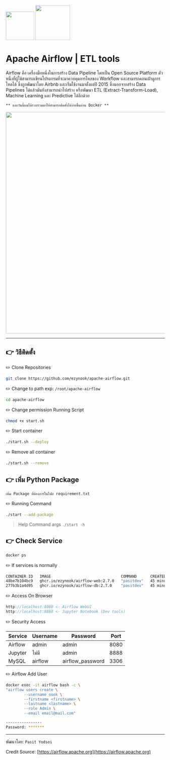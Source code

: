 <img src="https://upload.wikimedia.org/wikipedia/commons/d/de/AirflowLogo.png" width="90">
<img src="https://upload.wikimedia.org/wikipedia/commons/thumb/4/4e/Docker_%28container_engine%29_logo.svg/2560px-Docker_%28container_engine%29_logo.svg.png" width="110">

# Apache Airflow | ETL tools
Airflow คือ เครื่องมือหนึ่งในการสร้าง Data Pipeline โดยเป็น Open Source Platform ตัวหนึ่งที่ผู้ใช้สามารถเขียนโปรแกรมที่จะมาควบคุมการไหลของ Workflow และสามารถคอนเฝ้าดูการไหลได้ ซึ่งถูกพัฒนาโดย Airbnb และเริ่มใช้งานมาตั้งแต่ปี 2015 ซึ่งนอกจากสร้าง Data Pipelines ได้แล้วมันยังสามารถนำไปสร้าง หรือพัฒนา ETL (Extract-Transform-Load), Machine Learning และ Predictive ได้อีกด้วย 

```** และวันนี้ผมได้รวบรวมมาให้สามารถติดตั้งได้ง่ายขึ้นผ่าน Docker **```

<img src="https://airflow.apache.org/docs/apache-airflow/stable/_images/dags.png" width="700">

---
## 👉 วิธีติดตั้ง
✏️ Clone Repositories
```bash
git clone https://github.com/ezynook/apache-airflow.git
```
✏️ Change to path exp: ```/root/apache-airflow```
```bash
cd apache-airflow
```
✏️ Change permission Running Script
```bash
chmod +x start.sh
```
✏️ Start container
```bash
./start.sh --deploy
```
✏️ Remove all container
```bash
./start.sh --remove
```
## 👉 เพิ่ม Python Package

```เพิ่ม Package ที่ต้องการในไฟล์ requirement.txt```

✏️ Running Command
```bash
./start --add-package
```
> Help Command args ```./start -h```

## 👉 Check Service
```bash
docker ps
```
✏️ If services is normally
```bash
CONTAINER ID   IMAGE                               COMMAND      CREATED          STATUS          PORTS                                                                                  NAMES
48be7b104bc9   ghcr.io/ezynook/airflow-web:2.7.0   "pasitdev"   45 minutes ago   Up 45 minutes   0.0.0.0:8080->8080/tcp, :::8080->8080/tcp, 0.0.0.0:8888->8888/tcp, :::8888->8888/tcp   airflow
277b3b1a4d95   ghcr.io/ezynook/airflow-db:2.7.0    "pasitdev"   45 minutes ago   Up 45 minutes   0.0.0.0:3306->3306/tcp, :::3306->3306/tcp, 5432/tcp                                    airflow_db
```
✏️ Access On Browser
```javascript
http://localhost:8080 <- Airflow WebUI
http://localhost:8888 <- Jupyter Notebook (Dev tools)
```
✏️ Security Access

| Service | Username | Password         | Port |
|---------|----------|------------------|------|
| Airflow | admin    | admin            | 8080 |
| Jupyter | ไม่มี      | admin            | 8888 |
| MySQL   | airflow  | airflow_password | 3306 |

✏️ Airflow Add User
```bash
docker exec -it airflow bash -c \
"airflow users create \
        --username nook \
        --firstname <firstname> \
        --lastname <lastname> \
        --role Admin \
        --email email@mail.com"

----------------
Password: *******
```

---

พัฒนาโดย: ```Pasit Yodsoi```

Credit Source: [https://airflow.apache.org](https://airflow.apache.org)